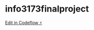 # info3173finalproject

[Edit in Codeflow ⚡️](https://stackblitz.com/~/github.com/datnguyenthang/info3173finalproject)
